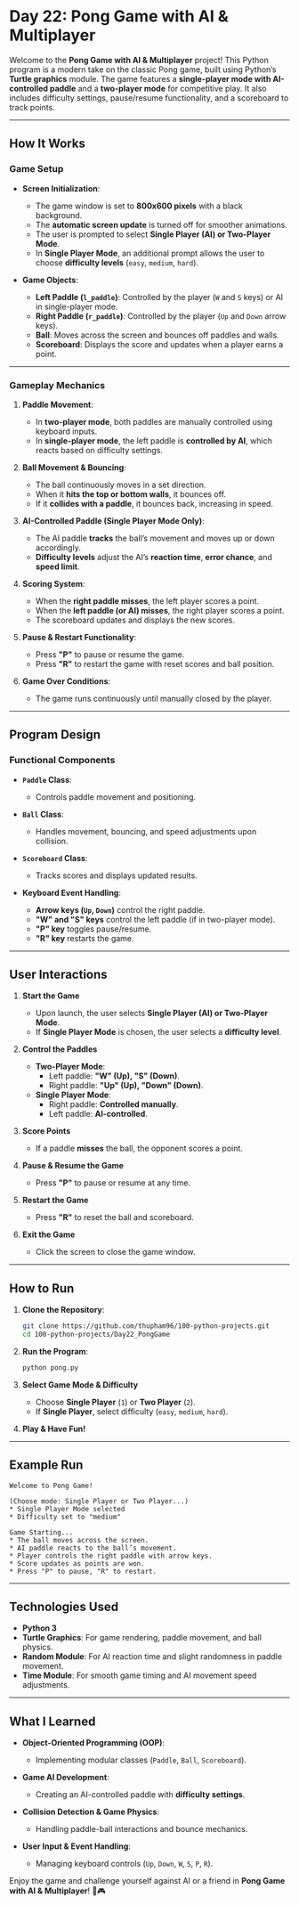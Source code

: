 # Day 22: Pong Game with AI & Multiplayer  

Welcome to the **Pong Game with AI & Multiplayer** project! This Python program is a modern take on the classic Pong game, built using Python’s **Turtle graphics** module. The game features a **single-player mode with AI-controlled paddle** and a **two-player mode** for competitive play. It also includes difficulty settings, pause/resume functionality, and a scoreboard to track points.  

---

## How It Works  

### Game Setup  

- **Screen Initialization**:  
  - The game window is set to **800x600 pixels** with a black background.  
  - The **automatic screen update** is turned off for smoother animations.  
  - The user is prompted to select **Single Player (AI) or Two-Player Mode**.  
  - In **Single Player Mode**, an additional prompt allows the user to choose **difficulty levels** (`easy`, `medium`, `hard`).  

- **Game Objects**:  
  - **Left Paddle (`l_paddle`)**: Controlled by the player (`W` and `S` keys) or AI in single-player mode.  
  - **Right Paddle (`r_paddle`)**: Controlled by the player (`Up` and `Down` arrow keys).  
  - **Ball**: Moves across the screen and bounces off paddles and walls.  
  - **Scoreboard**: Displays the score and updates when a player earns a point.  

---

### Gameplay Mechanics  

1. **Paddle Movement**:  
   - In **two-player mode**, both paddles are manually controlled using keyboard inputs.  
   - In **single-player mode**, the left paddle is **controlled by AI**, which reacts based on difficulty settings.  

2. **Ball Movement & Bouncing**:  
   - The ball continuously moves in a set direction.  
   - When it **hits the top or bottom walls**, it bounces off.  
   - If it **collides with a paddle**, it bounces back, increasing in speed.  

3. **AI-Controlled Paddle (Single Player Mode Only)**:  
   - The AI paddle **tracks** the ball’s movement and moves up or down accordingly.  
   - **Difficulty levels** adjust the AI’s **reaction time**, **error chance**, and **speed limit**.  

4. **Scoring System**:  
   - When the **right paddle misses**, the left player scores a point.  
   - When the **left paddle (or AI) misses**, the right player scores a point.  
   - The scoreboard updates and displays the new scores.  

5. **Pause & Restart Functionality**:  
   - Press **"P"** to pause or resume the game.  
   - Press **"R"** to restart the game with reset scores and ball position.  

6. **Game Over Conditions**:  
   - The game runs continuously until manually closed by the player.  

---

## Program Design  

### Functional Components  

- **`Paddle` Class**:  
  - Controls paddle movement and positioning.  

- **`Ball` Class**:  
  - Handles movement, bouncing, and speed adjustments upon collision.  

- **`Scoreboard` Class**:  
  - Tracks scores and displays updated results.  

- **Keyboard Event Handling**:  
  - **Arrow keys (`Up`, `Down`)** control the right paddle.  
  - **"W" and "S" keys** control the left paddle (if in two-player mode).  
  - **"P" key** toggles pause/resume.  
  - **"R" key** restarts the game.  

---

## User Interactions  

1. **Start the Game**  
   - Upon launch, the user selects **Single Player (AI) or Two-Player Mode**.  
   - If **Single Player Mode** is chosen, the user selects a **difficulty level**.  

2. **Control the Paddles**  
   - **Two-Player Mode**:  
     - Left paddle: **"W" (Up), "S" (Down)**.  
     - Right paddle: **"Up" (Up), "Down" (Down)**.  
   - **Single Player Mode**:  
     - Right paddle: **Controlled manually**.  
     - Left paddle: **AI-controlled**.  

3. **Score Points**  
   - If a paddle **misses** the ball, the opponent scores a point.  

4. **Pause & Resume the Game**  
   - Press **"P"** to pause or resume at any time.  

5. **Restart the Game**  
   - Press **"R"** to reset the ball and scoreboard.  

6. **Exit the Game**  
   - Click the screen to close the game window.  

---

## How to Run  

1. **Clone the Repository**:  
   ```bash
   git clone https://github.com/thupham96/100-python-projects.git  
   cd 100-python-projects/Day22_PongGame
   ```  

2. **Run the Program**:  
   ```bash
   python pong.py
   ```  

3. **Select Game Mode & Difficulty**  
   - Choose **Single Player** (`1`) or **Two Player** (`2`).  
   - If **Single Player**, select difficulty (`easy`, `medium`, `hard`).  

4. **Play & Have Fun!**  

---

## Example Run  

```plaintext
Welcome to Pong Game!  

(Choose mode: Single Player or Two Player...)  
* Single Player Mode selected  
* Difficulty set to "medium"  

Game Starting...  
* The ball moves across the screen.  
* AI paddle reacts to the ball’s movement.  
* Player controls the right paddle with arrow keys.  
* Score updates as points are won.  
* Press "P" to pause, "R" to restart.  
```  

---

## Technologies Used  

- **Python 3**  
- **Turtle Graphics**: For game rendering, paddle movement, and ball physics.  
- **Random Module**: For AI reaction time and slight randomness in paddle movement.  
- **Time Module**: For smooth game timing and AI movement speed adjustments.  

---

## What I Learned  

- **Object-Oriented Programming (OOP)**:  
  - Implementing modular classes (`Paddle`, `Ball`, `Scoreboard`).  

- **Game AI Development**:  
  - Creating an AI-controlled paddle with **difficulty settings**.  

- **Collision Detection & Game Physics**:  
  - Handling paddle-ball interactions and bounce mechanics.  

- **User Input & Event Handling**:  
  - Managing keyboard controls (`Up`, `Down`, `W`, `S`, `P`, `R`).  

Enjoy the game and challenge yourself against AI or a friend in **Pong Game with AI & Multiplayer**! 🏓🎮
